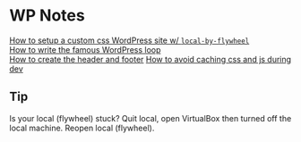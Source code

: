 # WP Notes

[How to setup a custom css WordPress site w/ `local-by-flywheel`](/how-to-setup-a-custom-css-wordpress-site.md)  
[How to write the famous WordPress loop](/how-to-write-the-famous-wordpress-loop.md)  
[How to create the header and footer](/how-to-create-the-header-and-footer.md)
[How to avoid caching css and js during dev](/how-to-avoid-caching-css-and-js-during-dev.md)
## Tip
Is your local (flywheel) stuck? Quit local, open VirtualBox then turned off the local machine. Reopen local (flywheel).
